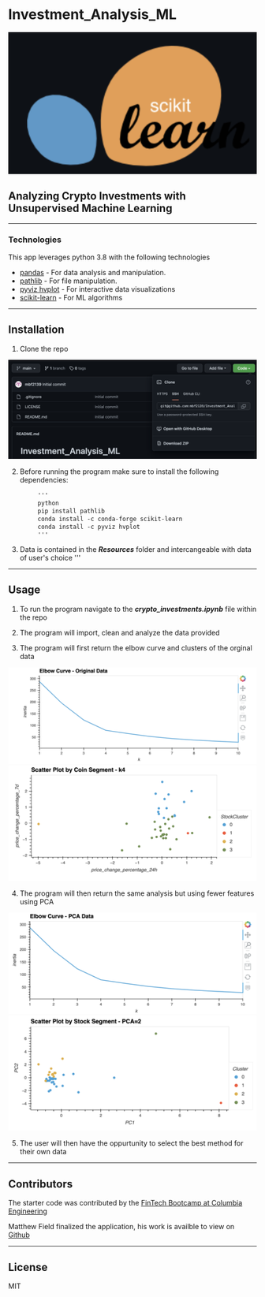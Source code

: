 # Investment_Analysis_ML

![intro](Images/intro.png)

## Analyzing Crypto Investments with Unsupervised Machine Learning

---

### Technologies

This app leverages python 3.8 with the following technologies

* [pandas](https://github.com/pandas-dev/pandas) - For data analysis and manipulation.
* [pathlib](https://github.com/jazzband/pathlib2) - For file manipulation.
* [pyviz hvplot](https://github.com/pyviz/pyviz.org) - For interactive data visualizations 
* [scikit-learn](https://github.com/scikit-learn/scikit-learn) - For ML algorithms 

---

## Installation 

1. Clone the repo 

![clone](Images/clone.png)

2. Before running the program make sure to install the following dependencies:

            '''
            python
            pip install pathlib
            conda install -c conda-forge scikit-learn
            conda install -c pyviz hvplot
            '''
 
 3. Data is contained in the ***Resources*** folder and intercangeable with data of user's choice '''
 
 --- 
 
 ## Usage
 
 1. To run the program navigate to the ***crypto_investments.ipynb*** file within the repo
 
 2. The program will import, clean and analyze the data provided
 
 3. The program will first return the elbow curve and clusters of the orginal data 
 
 ![elbow](Images/elbow_orig.png)
 ![scatter](Images/scatter_k4.png)
 
 4. The program will then return the same analysis but using fewer features using PCA 
 
![pca_elbow](Images/elbow_pca.png)
![pca_scatter](Images/scatter_pca.png)
 
 5. The user will then have the oppurtunity to select the best method for their own data 
 
 --- 
 
 ## Contributors

The starter code was contributed by the [FinTech Bootcamp at Columbia Engineering](https://bootcamp.cvn.columbia.edu/fintech/)

Matthew Field finalized the application, his work is availble to view on [Github](https://github.com/mbf2139)

---

## License

MIT